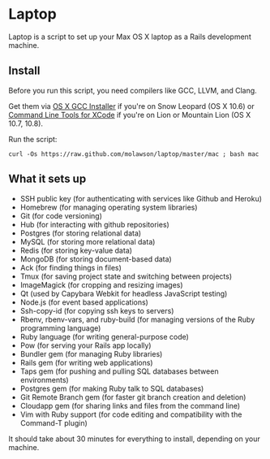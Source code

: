 Laptop
======

Laptop is a script to set up your Max OS X laptop as a Rails development machine.

Install
-------

Before you run this script, you need compilers like GCC, LLVM, and Clang.

Get them via [OS X GCC Installer](https://github.com/kennethreitz/osx-gcc-installer/)
if you're on Snow Leopard (OS X 10.6) or
[Command Line Tools for XCode](https://developer.apple.com/downloads/index.action)
if you're on Lion or Mountain Lion (OS X 10.7, 10.8).

Run the script:

    curl -Os https://raw.github.com/molawson/laptop/master/mac ; bash mac

What it sets up
---------------

* SSH public key (for authenticating with services like Github and Heroku)
* Homebrew (for managing operating system libraries)
* Git (for code versioning)
* Hub (for interacting with github repositories)
* Postgres (for storing relational data)
* MySQL (for storing more relational data)
* Redis (for storing key-value data)
* MongoDB (for storing document-based data)
* Ack (for finding things in files)
* Tmux (for saving project state and switching between projects)
* ImageMagick (for cropping and resizing images)
* Qt (used by Capybara Webkit for headless JavaScript testing)
* Node.js (for event based applications)
* Ssh-copy-id (for copying ssh keys to servers)
* Rbenv, rbenv-vars, and ruby-build (for managing versions of the Ruby programming language)
* Ruby language (for writing general-purpose code)
* Pow (for serving your Rails app locally)
* Bundler gem (for managing Ruby libraries)
* Rails gem (for writing web applications)
* Taps gem (for pushing and pulling SQL databases between environments)
* Postgres gem (for making Ruby talk to SQL databases)
* Git Remote Branch gem (for faster git branch creation and deletion)
* Cloudapp gem (for sharing links and files from the command line)
* Vim with Ruby support (for code editing and compatibility with the Command-T plugin)

It should take about 30 minutes for everything to install, depending on your machine.
